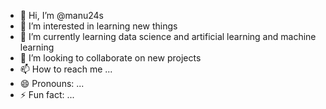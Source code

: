 - 👋 Hi, I’m @manu24s
- 👀 I’m interested in learning new things 
- 🌱 I’m currently learning data science and artificial learning and machine learning
- 💞️ I’m looking to collaborate on new projects
- 📫 How to reach me ...
- 😄 Pronouns: ...
- ⚡ Fun fact: ...

<!---
manu24s/manu24s is a ✨ special ✨ repository because its `README.md` (this file) appears on your GitHub profile.
You can click the Preview link to take a look at your changes.
--->
